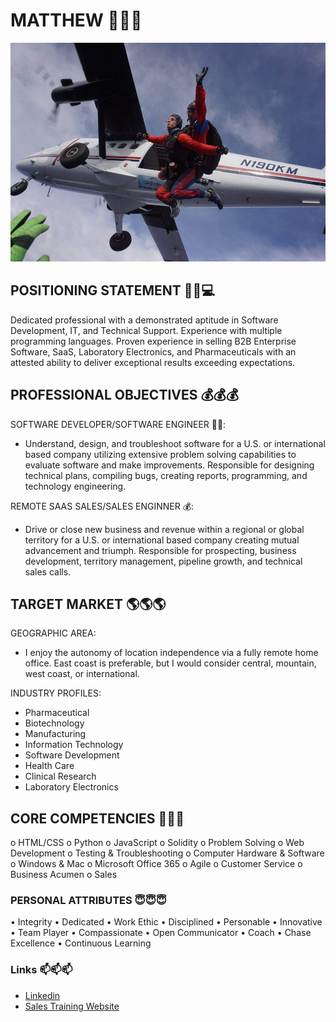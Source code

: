 # MATTHEW 👋👋👋

<img src="Images\Skydive.jpg" alt="Skydive" width="600" height="350">

## POSITIONING STATEMENT 🧬👔💻
Dedicated professional with a demonstrated aptitude in Software Development, IT, and Technical Support. Experience with multiple programming languages. Proven experience in selling B2B Enterprise Software, SaaS, Laboratory Electronics, and Pharmaceuticals with an attested ability to deliver exceptional results exceeding expectations.

## PROFESSIONAL OBJECTIVES 💰💰💰
SOFTWARE DEVELOPER/SOFTWARE ENGINEER 👨‍💻: 
- Understand, design, and troubleshoot software for a 
U.S. or international based company utilizing extensive problem solving capabilities to evaluate software and make improvements. Responsible for designing technical plans, compiling bugs, creating reports, programming, and technology engineering.    

REMOTE SAAS SALES/SALES ENGINNER 💰:
- Drive or close new business and revenue within a regional or global territory for a U.S. or international based company creating mutual advancement and triumph. Responsible for prospecting, business development, territory management, pipeline growth, and technical sales calls.

## TARGET MARKET 🌎🌎🌎
GEOGRAPHIC AREA: 
- I enjoy the autonomy of location independence via a fully remote home office. East coast is preferable, but I would consider central, mountain, west coast, or international.

INDUSTRY PROFILES:

- Pharmaceutical
- Biotechnology
- Manufacturing
- Information Technology
- Software Development
- Health Care
- Clinical Research
- Laboratory Electronics


## CORE COMPETENCIES 🧠🧠🧠
o	HTML/CSS
o	Python
o	JavaScript
o	Solidity
o	Problem Solving
o	Web Development
o	Testing & Troubleshooting
o	Computer Hardware & Software
o	Windows & Mac
o	Microsoft Office 365
o	Agile
o	Customer Service
o	Business Acumen
o	Sales

### PERSONAL ATTRIBUTES 😇😇😇
• Integrity
• Dedicated
• Work Ethic
• Disciplined
• Personable
• Innovative
• Team Player
• Compassionate
• Open Communicator
• Coach
• Chase Excellence
• Continuous Learning

### Links 📫📫📫
- <a href= "https://www.linkedin.com/in/taylor-s-185616231/">Linkedin</a> 
- <a href= "https://insidesalestraining.github.io/">Sales Training Website</a>



<!--
**mtscott3/mtscott3** is a ✨ _special_ ✨ repository because its `README.md` (this file) appears on your GitHub profile.

Here are some ideas to get you started:

- 🔭 I’m currently working on ...
- 🌱 I’m currently learning ...
- 👯 I’m looking to collaborate on ...
- 🤔 I’m looking for help with ...
- 💬 Ask me about ...
- 📫 How to reach me: ...
- 😄 Pronouns: ...
- ⚡ Fun fact: ...
-->
